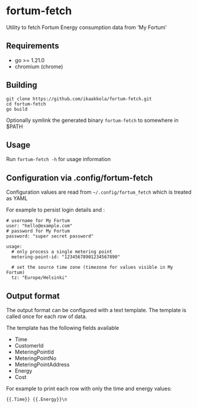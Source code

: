# fortum-fetch

Utility to fetch Fortum Energy consumption data from 'My Fortum'

## Requirements

* go >= 1.21.0
* chromium (chrome)

## Building

    git clone https://github.com/ikaakkola/fortum-fetch.git
    cd fortum-fetch
    go build
    
Optionally symlink the generated binary `fortum-fetch` to somewhere in $PATH

## Usage

Run `fortum-fetch -h` for usage information

## Configuration via .config/fortum-fetch

Configuration values are read from `~/.config/fortum_fetch` which is treated as YAML

For example to persist login details and :

    # username for My Fortum
    user: "hello@example.com"
    # password for My Fortum
    password: "super secret password"
    
    usage:
      # only process a single metering point
      metering-point-id: "12345678901234567890"
      
      # set the source time zone (timezone for values visible in My Fortum)
      tz: "Europe/Helsinki"
      
## Output format

The output format can be configured with a text template. The template is called once for each row of data.

The template has the following fields available

* Time
* CustomerId
* MeteringPointId
* MeteringPointNo
* MeteringPointAddress
* Energy
* Cost

For example to print each row with only the time and energy values:

    {{.Time}} {{.Energy}}\n
    

